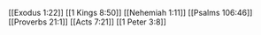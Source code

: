 [[Exodus 1:22]]
[[1 Kings 8:50]]
[[Nehemiah 1:11]]
[[Psalms 106:46]]
[[Proverbs 21:1]]
[[Acts 7:21]]
[[1 Peter 3:8]]

